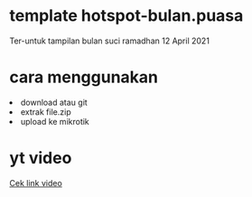 # template hotspot-bulan.puasa
Ter-untuk tampilan bulan suci ramadhan 12 April 2021
# cara menggunakan
<li>download atau git</li>
<li>extrak file.zip</li>
<li>upload ke mikrotik</li>

# yt video
<a href="https://youtu.be/Y-yTF89x4T4">Cek link video</a>
